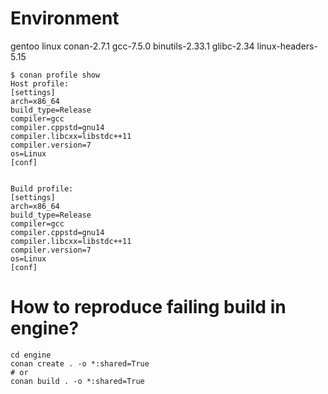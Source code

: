 # Environment
gentoo linux
conan-2.7.1
gcc-7.5.0
binutils-2.33.1
glibc-2.34
linux-headers-5.15
```
$ conan profile show 
Host profile:
[settings]
arch=x86_64
build_type=Release
compiler=gcc
compiler.cppstd=gnu14
compiler.libcxx=libstdc++11
compiler.version=7
os=Linux
[conf]


Build profile:
[settings]
arch=x86_64
build_type=Release
compiler=gcc
compiler.cppstd=gnu14
compiler.libcxx=libstdc++11
compiler.version=7
os=Linux
[conf]
```

# How to reproduce failing build in engine?
```
cd engine
conan create . -o *:shared=True
# or
conan build . -o *:shared=True
```
